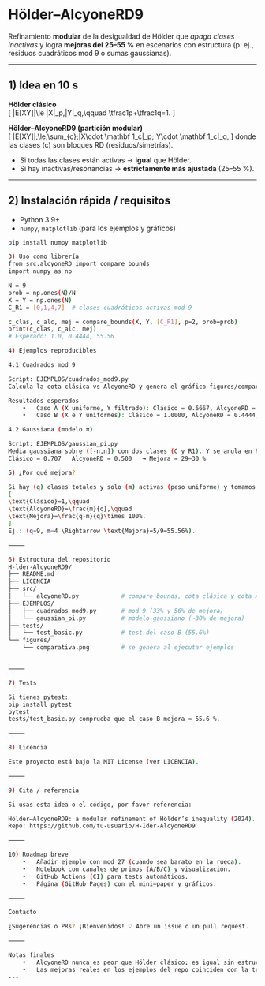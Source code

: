 # Hölder–AlcyoneRD9

Refinamiento **modular** de la desigualdad de Hölder que *apaga clases inactivas* y logra **mejoras del 25–55 %** en escenarios con estructura (p. ej., residuos cuadráticos mod 9 o sumas gaussianas).

---

## 1) Idea en 10 s

**Hölder clásico**  
\[
|E[XY]|\le \|X\|_p\,\|Y\|_q,\qquad \tfrac1p+\tfrac1q=1.
\]

**Hölder–AlcyoneRD9 (partición modular)**  
\[
|E[XY]|\;\le\;\sum_{c}\;\|X\cdot \mathbf 1_c\|_p\;\|Y\cdot \mathbf 1_c\|_q,
\]
donde las clases \(c\) son bloques RD (residuos/simetrías).  
- Si todas las clases están activas → **igual** que Hölder.  
- Si hay inactivas/resonancias → **estrictamente más ajustada** (25–55 %).

---

## 2) Instalación rápida / requisitos

- Python 3.9+  
- `numpy`, `matplotlib` (para los ejemplos y gráficos)

```bash
pip install numpy matplotlib

3) Uso como librería
from src.alcyoneRD import compare_bounds
import numpy as np

N = 9
prob = np.ones(N)/N
X = Y = np.ones(N)
C_R1 = [0,1,4,7]  # clases cuadráticas activas mod 9

c_clas, c_alc, mej = compare_bounds(X, Y, [C_R1], p=2, prob=prob)
print(c_clas, c_alc, mej)
# Esperado: 1.0, 0.4444, 55.56

4) Ejemplos reproducibles

4.1 Cuadrados mod 9

Script: EJEMPLOS/cuadrados_mod9.py
Calcula la cota clásica vs AlcyoneRD y genera el gráfico figures/comparativa.png.

Resultados esperados
	•	Caso A (X uniforme, Y filtrado): Clásico = 0.6667, AlcyoneRD = 0.4444, Mejora ≈ 33.3 %
	•	Caso B (X e Y uniformes): Clásico = 1.0000, AlcyoneRD = 0.4444, Mejora ≈ 55.6 %

4.2 Gaussiana (modelo π)

Script: EJEMPLOS/gaussian_pi.py
Media gaussiana sobre ([-n,n]) con dos clases (C y R1). Y se anula en R1 (cancelación de modos).
Clásico ≈ 0.707   AlcyoneRD ≈ 0.500   → Mejora ≈ 29–30 %

5) ¿Por qué mejora?

Si hay (q) clases totales y solo (m) activas (peso uniforme) y tomamos (p=q=2):
[
\text{Clásico}=1,\qquad
\text{AlcyoneRD}=\frac{m}{q},\qquad
\text{Mejora}=\frac{q-m}{q}\times 100%.
]
Ej.: (q=9, m=4 \Rightarrow \text{Mejora}=5/9=55.56%).

⸻

6) Estructura del repositorio
H-lder-AlcyoneRD9/
├── README.md
├── LICENCIA
├── src/
│   └── alcyoneRD.py            # compare_bounds, cota clásica y cota AlcyoneRD
├── EJEMPLOS/
│   ├── cuadrados_mod9.py       # mod 9 (33% y 56% de mejora)
│   └── gaussian_pi.py          # modelo gaussiano (~30% de mejora)
├── tests/
│   └── test_basic.py           # test del caso B (55.6%)
└── figures/
    └── comparativa.png         # se genera al ejecutar ejemplos


⸻

7) Tests

Si tienes pytest:
pip install pytest
pytest
tests/test_basic.py comprueba que el caso B mejora ≈ 55.6 %.

⸻

8) Licencia

Este proyecto está bajo la MIT License (ver LICENCIA).

⸻

9) Cita / referencia

Si usas esta idea o el código, por favor referencia:

Hölder–AlcyoneRD9: a modular refinement of Hölder’s inequality (2024).
Repo: https://github.com/tu-usuario/H-Ider-AlcyoneRD9

⸻

10) Roadmap breve
	•	Añadir ejemplo con mod 27 (cuando sea barato en la rueda).
	•	Notebook con canales de primos (A/B/C) y visualización.
	•	GitHub Actions (CI) para tests automáticos.
	•	Página (GitHub Pages) con el mini–paper y gráficos.

⸻

Contacto

¿Sugerencias o PRs? ¡Bienvenidos! 💡 Abre un issue o un pull request.

⸻

Notas finales
	•	AlcyoneRD nunca es peor que Hölder clásico; es igual sin estructura y estrictamente mejor con ella.
	•	Las mejoras reales en los ejemplos del repo coinciden con la teoría (33–56 %).
---



